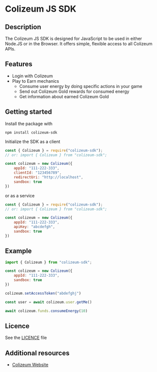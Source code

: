 # Colizeum JS SDK

## Description

The Colizeum JS SDK is designed for JavaScript to be used in either Node.JS or in the Browser.
It offers simple, flexible access to all Colizeum APIs.

## Features

- Login with Colizeum
- Play to Earn mechanics
    - Consume user energy by doing specific actions in your game
    - Send out Colizeum Gold rewards for consumed energy
    - Get information about earned Colizeum Gold

## Getting started

Install the package with

```shell
npm install colizeum-sdk
```

Initialize the SDK as a client

```JavaScript
const { Colizeum } = require("colizeum-sdk");
// or: import { Colizeum } from "colizeum-sdk";

const colizeum = new Colizeum({
    appId: "111-222-333",
    clientId: "123456789",
    redirectUri: "http://localhost",
    sandbox: true
})
```

or as a service

```JavaScript
const { Colizeum } = require("colizeum-sdk");
// or: import { Colizeum } from "colizeum-sdk";

const colizeum = new Colizeum({
    appId: "111-222-333",
    apiKey: "abcdefgh",
    sandbox: true
})
```

## Example

```JavaScript
import { Colizeum } from "colizeum-sdk";

const colizeum = new Colizeum({
    appId: "111-222-333",
    sandbox: true
})

colizeum.setAccessToken("abdefghj")

const user = await colizeum.user.getMe()

await colizeum.funds.consumeEnergy(10)
```

## Licence

See the [LICENCE](./LICENCE.txt) file

## Additional resources

- [Colizeum Website](https://colizeum.com)
